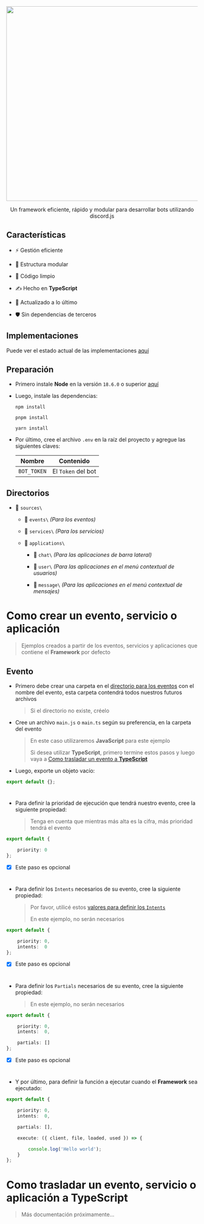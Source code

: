 <div align='center'>
    <img src='https://i.ibb.co/CKz4kQQ/logo.png' width='512' />
    <p>
        Un framework eficiente, rápido y modular para desarrollar bots utilizando discord.js
    </p>
</div>

## Características

- ⚡️ Gestión eficiente

- 🧱 Estructura modular

- 🧽 Código limpio

- ✍ Hecho en **TypeScript**

- 🌃 Actualizado a lo último

- 🛡 Sin dependencias de terceros

## Implementaciones

Puede ver el estado actual de las implementaciones [aquí](https://themarzon.notion.site/3a93960b980b484780c38e8c9aa360e1)

## Preparación

- Primero instale **Node** en la versión ``18.6.0`` o superior [aquí](https://nodejs.org)

- Luego, instale las dependencias:
  
    ```sh-session
    npm install
    ```
    
    ```sh-session
    pnpm install
    ```

    ```sh-session
    yarn install
    ```

- Por último, cree el archivo ``.env`` en la raíz del proyecto y agregue las siguientes claves:

    | Nombre      | Contenido          |
    |-------------|--------------------|
    | `BOT_TOKEN` | El `Token` del bot |

## Directorios

- 📂 ``sources\``

    - 📂 ``events\`` _(Para los eventos)_

    - 📂 ``services\`` _(Para los servicios)_

    - 📂 ``applications\``

        - 📂 ``chat\`` _(Para las aplicaciones de barra lateral)_

        - 📂 ``user\`` _(Para las aplicaciones en el menú contextual de usuarios)_

        - 📂 ``message\`` _(Para las aplicaciones en el menú contextual de mensajes)_


# Como crear un evento, servicio o aplicación

> Ejemplos creados a partir de los eventos, servicios y aplicaciones que contiene el **Framework** por defecto

## Evento

- Primero debe crear una carpeta en el [directorio para los eventos](https://github.com/theMarzon/Dynamoon/#Directorios) con el nombre del evento, esta carpeta contendrá todos nuestros futuros archivos

    > Si el directorio no existe, créelo

- Cree un archivo ``main.js`` o ``main.ts`` según su preferencia, en la carpeta del evento

    > En este caso utilizaremos **JavaScript** para este ejemplo
    >
    > Si desea utilizar **TypeScript**, primero termine estos pasos y luego vaya a [Como trasladar un evento a **TypeScript**]()

- Luego, exporte un objeto vacío:

```ts
export default {};
```

#

- Para definir la prioridad de ejecución que tendrá nuestro evento, cree la siguiente propiedad:

    > Tenga en cuenta que mientras más alta es la cifra, más prioridad tendrá el evento

```ts
export default {

    priority: 0
};
```

- [x] Este paso es opcional

#

- Para definir los ``Intents`` necesarios de su evento, cree la siguiente propiedad:

    > Por favor, utilicé estos [valores para definir los ``Intents``](https://discord.com/developers/docs/topics/gateway#gateway-intents)
    > 
    > En este ejemplo, no serán necesarios

```ts
export default {

    priority: 0,
    intents:  0
};
```

- [x] Este paso es opcional

#

- Para definir los ``Partials`` necesarios de su evento, cree la siguiente propiedad:

    > En este ejemplo, no serán necesarios

```ts
export default {

    priority: 0,
    intents:  0,

    partials: []
};
```

- [x] Este paso es opcional

#

- Y por último, para definir la función a ejecutar cuando el **Framework** sea ejecutado:

```ts
export default {

    priority: 0,
    intents:  0,

    partials: [],

    execute: ({ client, file, loaded, used }) => {

        console.log('Hello world');
    }
};
```

# Como trasladar un evento, servicio o aplicación a **TypeScript**

> Más documentación próximamente...
